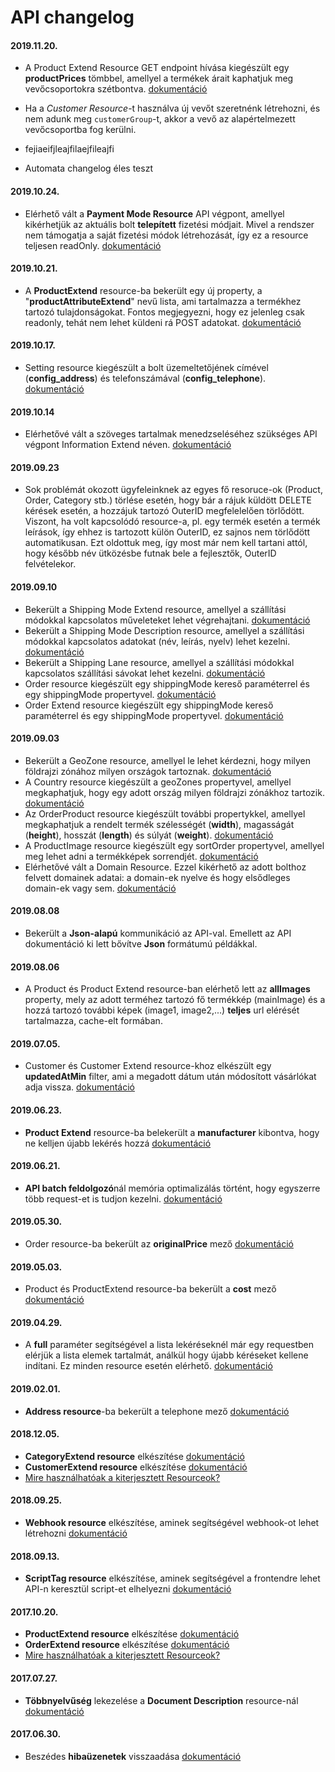 # API changelog

#### 2019.11.20.
- A Product Extend Resource GET endpoint hívása kiegészült egy **productPrices** tömbbel, amellyel a termékek árait kaphatjuk meg vevőcsoportokra szétbontva. [dokumentáció](../api/product_extend.md)

- Ha a *Customer Resource*-t használva új vevőt szeretnénk létrehozni, és nem adunk meg `customerGroup`-t, akkor a vevő az alapértelmezett vevőcsoportba fog kerülni.
- fejiaeifjleajfilaejfileajfi
- Automata changelog éles teszt

#### 2019.10.24.
- Elérhető vált a **Payment Mode Resource** API végpont, amellyel kikérhetjük az aktuális bolt **telepített** fizetési módjait. Mivel a rendszer nem támogatja a saját fizetési módok létrehozását, így ez a resource teljesen readOnly. [dokumentáció](../api/payment_mode.md)

#### 2019.10.21.
- A **ProductExtend** resource-ba bekerült egy új property, a "**productAttributeExtend**" nevű lista, ami tartalmazza a termékhez tartozó tulajdonságokat. Fontos megjegyezni, hogy ez jelenleg csak readonly, tehát nem lehet küldeni rá POST adatokat. [dokumentáció](../api/product_extend.md)

#### 2019.10.17.
- Setting resource kiegészült a bolt üzemeltetőjének címével (**config_address**) és telefonszámával (**config_telephone**). [dokumentáció](../api/setting.md)

#### 2019.10.14
- Elérhetővé vált a szöveges tartalmak menedzseléséhez szükséges API végpont Information Extend néven. [dokumentáció](../api/information_extend.md)

#### 2019.09.23
- Sok problémát okozott ügyfeleinknek az egyes fő resoruce-ok (Product, Order, Category stb.) törlése esetén, hogy bár a rájuk küldött DELETE kérések esetén, a hozzájuk tartozó OuterID megfelelelően törlődött. Viszont, ha volt kapcsolódó resource-a, pl. egy termék esetén a termék leírások, így ehhez is tartozott külön OuterID, ez sajnos nem törlődött automatikusan. Ezt oldottuk meg, így most már nem kell tartani attól, hogy később név ütközésbe futnak bele a fejlesztők, OuterID felvételekor.

#### 2019.09.10
- Bekerült a Shipping Mode Extend resource, amellyel a szállítási módokkal kapcsolatos műveleteket lehet végrehajtani. [dokumentáció](../api/shipping_mode_extend.md)
- Bekerült a Shipping Mode Description resource, amellyel a szállítási módokkal kapcsolatos adatokat (név, leírás, nyelv) lehet kezelni. [dokumentáció](../api/shipping_mode_description.md)
- Bekerült a Shipping Lane resource, amellyel a szállítási módokkal kapcsolatos szállítási sávokat lehet kezelni. [dokumentáció](../api/shipping_lane.md)
- Order resource kiegészült egy shippingMode kereső paraméterrel és egy shippingMode propertyvel. [dokumentáció](../api/order.md)
- Order Extend resource kiegészült egy shippingMode kereső paraméterrel és egy shippingMode propertyvel. [dokumentáció](../api/order_extend.md)

#### 2019.09.03
- Bekerült a GeoZone resource, amellyel le lehet kérdezni, hogy milyen földrajzi zónához milyen országok tartoznak. [dokumentáció](../api/geo_zone.md)
- A Country resource kiegészült a geoZones propertyvel, amellyel megkaphatjuk, hogy egy adott ország milyen földrajzi zónákhoz tartozik. [dokumentáció](../api/country.md)
- Az OrderProduct resource kiegészült további propertykkel, amellyel megkaphatjuk a rendelt termék szélességét (**width**), magasságát (**height**), hosszát (**length**) és súlyát (**weight**). [dokumentáció](../api/order_product.md)
- A ProductImage resource kiegészült egy sortOrder propertyvel, amellyel meg lehet adni a termékképek sorrendjét. [dokumentáció](../api/product_image.md)
- Elérhetővé vált a Domain Resource. Ezzel kikérhető az adott bolthoz felvett domainek adatai: a domain-ek nyelve és hogy elsődleges domain-ek vagy sem. [dokumentáció](../api/domain.md)

#### 2019.08.08
- Bekerült a **Json-alapú** kommunikáció az API-val. Emellett az API dokumentáció ki lett bővítve **Json** formátumú példákkal.

#### 2019.08.06
- A Product és Product Extend resource-ban elérhető lett az **allImages** property, mely az adott terméhez tartozó fő termékkép (mainImage) és a hozzá tartozó további képek (image1, image2,...) **teljes** url elérését tartalmazza, cache-elt formában.

#### 2019.07.05.
- Customer és Customer Extend resource-khoz elkészült egy **updatedAtMin** filter, ami a megadott dátum után módosított 
vásárlókat adja vissza. [dokumentáció](../api/customer_extend.md)

#### 2019.06.23. 
- **Product Extend** resource-ba belekerült a **manufacturer** kibontva, hogy ne kelljen újabb lekérés hozzá 
[dokumentáció](../api/product_extend.md)    

#### 2019.06.21.
- **API batch feldolgozó**nál memória optimalizálás történt, hogy egyszerre több request-et is tudjon kezelni. 
[dokumentáció](./api/04_batch.md)

#### 2019.05.30.
- Order resource-ba bekerült az **originalPrice** mező [dokumentáció](../api/order.md)

#### 2019.05.03.
- Product és ProductExtend resource-ba bekerült a **cost** mező [dokumentáció](../api/product.md)

#### 2019.04.29.
- A **full** paraméter segítségével a lista lekéréseknél már egy requestben elérjük a lista elemek tartalmát, 
análkül hogy újabb kéréseket kellene indítani. Ez minden resource esetén elérhető. 
[dokumentáció](./api/03_full_parameter.md)

#### 2019.02.01.
- **Address resource**-ba bekerült a telephone mező [dokumentáció](../api/address.md)

#### 2018.12.05.
- **CategoryExtend resource** elkészítése [dokumentáció](../api/category_extend.md)
- **CustomerExtend resource** elkészítése [dokumentáció](../api/customer_extend.md)  
- [Mire használhatóak a kiterjesztett Resourceok?](./api/06_extend_resource.md)

#### 2018.09.25.
- **Webhook resource** elkészítése, aminek segítségével webhook-ot lehet létrehozni
 [dokumentáció](../api/webhook.md)

#### 2018.09.13.
- **ScriptTag resource** elkészítése, aminek segítségével a frontendre lehet API-n keresztül script-et elhelyezni
 [dokumentáció](../api/script_tag.md)

#### 2017.10.20.
- **ProductExtend resource** elkészítése [dokumentáció](../api/product_extend.md)
- **OrderExtend resource** elkészítése [dokumentáció](../api/order_extend.md)
- [Mire használhatóak a kiterjesztett Resourceok?](./api/06_extend_resource.md)

#### 2017.07.27. 
- **Többnyelvűség** lekezelése a **Document Description** resource-nál
 [dokumentáció](../api/document_description.md)

#### 2017.06.30. 
- Beszédes **hibaüzenetek** visszaadása [dokumentáció](./api/02_status_codes.md)
